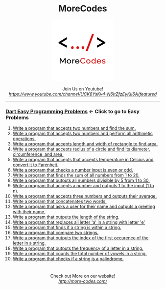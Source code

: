 <h1 align="center">MoreCodes</h1>
<p align="center"> 
  <img src="/morecodescir.png"/>
</p>

<p align="center">
Join Us on Youtube! <br/>
<i><u>https://www.youtube.com/channel/UCK8YsKv4-N6ItZfzEyKlI6A/featured</u></i>
</p>

- - - -
### [Dart Easy Programming Problems](Easy%20Problems/) <- Click to go to Easy Problems

1. <a href="https://github.com/ArjunAranetaCodes/MoreCodes-Dart/blob/master/Easy%20Problems/problem1.dart" target="_blank">Write a program that accepts two numbers and find the sum.</a>
2. <a href="https://github.com/ArjunAranetaCodes/MoreCodes-Dart/blob/master/Easy%20Problems/problem2.dart" target="_blank">Write a program that accepts two numbers and perform all arithmetic operations.</a>
3. <a href="https://github.com/ArjunAranetaCodes/MoreCodes-Dart/blob/master/Easy%20Problems/problem3.dart" target="_blank">Write a program that accepts length and width of rectangle to find area.</a>
4. <a href="https://github.com/ArjunAranetaCodes/MoreCodes-Dart/blob/master/Easy%20Problems/problem4.dart" target="_blank">Write a program that accepts radius of a circle and find its diameter, circumference, and area.</a>
5. <a href="https://github.com/ArjunAranetaCodes/MoreCodes-Dart/blob/master/Easy%20Problems/problem5.dart" target="_blank">Write a program that accepts that accepts temperature in Celcius and convert it to Farenheit.</a>
6. <a href="https://github.com/ArjunAranetaCodes/MoreCodes-Dart/blob/master/Easy%20Problems/problem6.dart" target="_blank">Write a program that checks a number input is even or odd.</a>
7. <a href="https://github.com/ArjunAranetaCodes/MoreCodes-Dart/blob/master/Easy%20Problems/problem7.dart" target="_blank">Write a program that finds the sum of all numbers from 1 to 20.</a>
8. <a href="https://github.com/ArjunAranetaCodes/MoreCodes-Dart/blob/master/Easy%20Problems/problem8.dart" target="_blank">Write a program that outputs all numbers divisible by 5 from 1 to 30.</a>
9. <a href="https://github.com/ArjunAranetaCodes/MoreCodes-Dart/blob/master/Easy%20Problems/problem9.dart" target="_blank">Write a program that accepts a number and outputs 1 to the input (1 to n).</a>
10. <a href="https://github.com/ArjunAranetaCodes/MoreCodes-Dart/blob/master/Easy%20Problems/problem10.dart" target="_blank">Write a program that accepts three numbers and outputs their average.</a>
11. <a href="https://github.com/ArjunAranetaCodes/MoreCodes-Dart/blob/master/Easy%20Problems/problem11.dart" target="_blank">Write a program that concatenates two words.</a>
12. <a href="https://github.com/ArjunAranetaCodes/MoreCodes-Dart/blob/master/Easy%20Problems/problem12.dart" target="_blank">Write a program that asks a user for their name and outputs a greeting with their name.</a>
13. <a href="https://github.com/ArjunAranetaCodes/MoreCodes-Dart/blob/master/Easy%20Problems/problem13.dart" target="_blank">Write a program that outputs the length of the string.</a>
14. <a href="https://github.com/ArjunAranetaCodes/MoreCodes-Dart/blob/master/Easy%20Problems/problem14.dart" target="_blank">Write a program that replaces all letter 'a' in a string with letter 'e'</a>
15. <a href="https://github.com/ArjunAranetaCodes/MoreCodes-Dart/blob/master/Easy%20Problems/problem15.dart" target="_blank">Write a program that finds if a string is within a string.</a>
16. <a href="https://github.com/ArjunAranetaCodes/MoreCodes-Dart/blob/master/Easy%20Problems/problem16.dart" target="_blank">Write a program that compare two strings.</a>
17. <a href="https://github.com/ArjunAranetaCodes/MoreCodes-Dart/blob/master/Easy%20Problems/problem17.dart" target="_blank">Write a program that outputs the index of the first occurence of the letter in a string.</a>
18. <a href="https://github.com/ArjunAranetaCodes/MoreCodes-Dart/blob/master/Easy%20Problems/problem18.dart" target="_blank">Write a program that outputs the frequency of a letter in a string.</a>
19. <a href="https://github.com/ArjunAranetaCodes/MoreCodes-Dart/blob/master/Easy%20Problems/problem19.dart" target="_blank">Write a program that counts the total number of vowels in a string.</a>
20. <a href="https://github.com/ArjunAranetaCodes/MoreCodes-Dart/blob/master/Easy%20Problems/problem20.dart" target="_blank">Write a program that checks if a string is a palindrome.</a>

#

<p align="center">
Check out More on our website! <br/>
<i><u>http://more-codes.com/</u></i>
</p>
